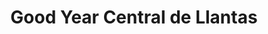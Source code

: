 ---
title: "Good Year Central de Llantas"
url: /escuintla/good-year-central-de-llantas/
shop: neumáticos
---